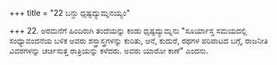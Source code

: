 +++
title = "22 ಬನ್ದು ಧೃಷ್ಟದ್ಯುಮ್ನನಯ್ಯಂ"

+++
22. ಅರಮನೆಗೆ ಹಿಂದಿರುಗಿ ತಂದೆಯನ್ನು ಕಂಡು ಧೃಷ್ಟದ್ಯುಮ್ನನು "ಸೂರ್ಯಾಸ್ತ ಸಮಯದಲ್ಲಿ ಸಂಧ್ಯಾವಂದನೆಯ ಬಳಿಕ ಅವರು ಶಸ್ತ್ರಾಸ್ತ್ರಗಳನ್ನು ಕುರಿತು, ಆನೆ, ಕುದುರೆ, ರಥಗಳ ಪರಿಪಾಟದ ಬಗ್ಗೆ, ರಾಜನೀತಿ ವಿವರಗಳನ್ನು ಚರ್ಚಿಸುತ್ತ ರಾತ್ರಿಯನ್ನು ಕಳೆದರು. ಅವರು ಯಾರೋ ಕಾಣೆ" ಎಂದನು.